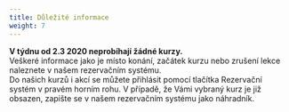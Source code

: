 ```yaml
---
title: Důležité informace
weight: 7
---
```

**V týdnu od 2.3 2020 neprobíhají žádné kurzy.**\
Veškeré informace jako je místo konání, začátek kurzu nebo zrušení lekce naleznete v našem rezervačním systému.\
Do našich kurzů i akcí se můžete přihlásit pomocí tlačítka Rezervační systém v pravém horním rohu. V případě, že Vámi vybraný kurz je již obsazen, zapište se v našem rezervačním systému jako náhradník.
